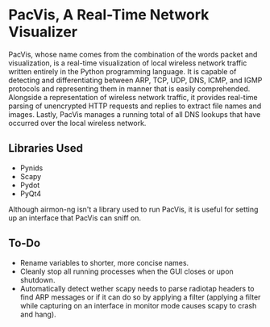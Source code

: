 PacVis, A Real-Time Network Visualizer
======================================

PacVis, whose name comes from the combination of the words packet and visualization, is a real-time visualization of local wireless network traffic written entirely in the Python programming language. It is capable of detecting and differentiating between ARP, TCP, UDP, DNS, ICMP, and IGMP protocols and representing them in manner that is easily comprehended. Alongside a representation of wireless network traffic, it provides real-time parsing of unencrypted HTTP requests and replies to extract file names and images. Lastly, PacVis manages a running total of all DNS lookups that have occurred over the local wireless network.

Libraries Used
--------------
* Pynids
* Scapy
* Pydot
* PyQt4

Although airmon-ng isn't a library used to run PacVis, it is useful for setting up an interface that PacVis can sniff on.

To-Do
-----
* Rename variables to shorter, more concise names.
* Cleanly stop all running processes when the GUI closes or upon shutdown.
* Automatically detect wether scapy needs to parse radiotap headers to find ARP messages or if it can do so by applying a filter (applying a filter while capturing on an interface in monitor mode causes scapy to crash and hang).
